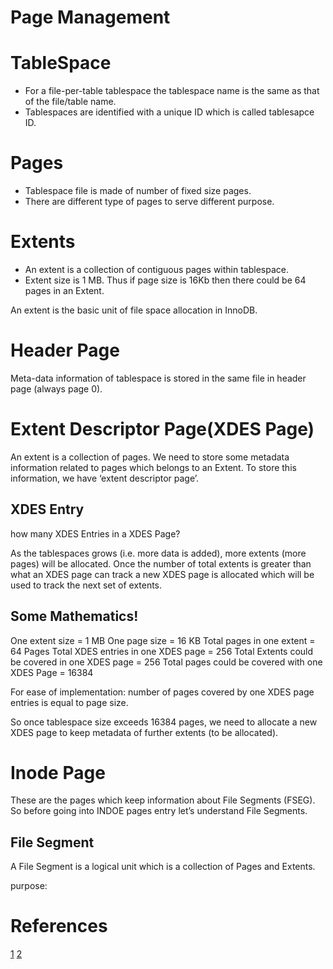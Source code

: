 # Page Management

# TableSpace
- For a file-per-table tablespace the tablespace name is the same as that of the file/table name.
- Tablespaces are identified with a unique ID which is called tablesapce ID.

# Pages
- Tablespace file is made of number of fixed size pages.
- There are different type of pages to serve different purpose.

# Extents
- An extent is a collection of contiguous pages within tablespace.
- Extent size is 1 MB. Thus if page size is 16Kb then there could be 64 pages in an Extent.

An extent is the basic unit of file space allocation in InnoDB.

# Header Page
Meta-data information of tablespace is stored in the same file in header page (always page 0).

# Extent Descriptor Page(XDES Page)
An extent is a collection of pages. We need to store some metadata information related to pages which belongs to an Extent. To store this information, we have ‘extent descriptor page’.

## XDES Entry

how many XDES Entries in a XDES Page?

As the  tablespaces grows (i.e. more data is added), more extents (more pages) will be allocated. Once the number of total extents is greater than what an XDES page can track a new XDES page is allocated which will be used to track the next set of extents.

## Some Mathematics!

One extent size   = 1 MB
One page size       = 16 KB
Total pages in one extent = 64 Pages
Total XDES entries in one XDES page = 256
Total Extents could be covered in one XDES page = 256
Total pages could be covered with one XDES Page = 16384

For ease of implementation: number of pages covered by one XDES page entries is equal to page size.

So once tablespace size exceeds 16384 pages, we need to allocate a new XDES page to keep metadata of further extents (to be allocated).


# Inode Page
These are the pages which keep information about File Segments (FSEG). So before going into INDOE pages entry let’s understand File Segments.


## File Segment
A File Segment is a logical unit which is a collection of Pages and Extents.

purpose:




References
===========

[1](https://mysqlserverteam.com/innodb-tablespace-space-management/)
[2](https://mysqlserverteam.com/extent-descriptor-page-of-innodb/)
